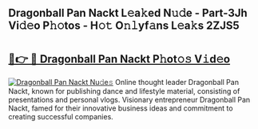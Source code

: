 ## Dragonball Pan Nackt L𝚎a𝚔ed N𝚞𝚍e - Part-3Jh Vi𝚍𝚎o P𝚑𝚘tos - H𝚘𝚝 O𝚗𝚕yf𝚊ns L𝚎a𝚔s 2ZJS5

# <h2><a href="http://kf8ade.oniu.top/?m=Dragonball+Pan+Nackt">🔗👉 🔴 Dragonball Pan Nackt P𝚑ot𝚘𝚜 V𝚒d𝚎o</a></h2>

[![Dragonball Pan Nackt Nu𝚍e𝚜](https://i.imgur.com/0qMVB7G.gif)](http://kf8ade.oniu.top/?m=Dragonball+Pan+Nackt)
Online thought leader Dragonball Pan Nackt, known for publishing dance and lifestyle material, consisting of presentations and personal vlogs. Visionary entrepreneur Dragonball Pan Nackt, famed for their innovative business ideas and commitment to creating successful companies.  
